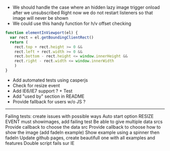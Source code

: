 - We should handle the case where an hidden lazy image trigger onload after we unsubscribed
  Right now we do not restart listeners so that image will never be shown
- We could use this handy function for h/v offset checking
```js
function elementInViewport(el) {
  var rect = el.getBoundingClientRect()
  return (
    rect.top + rect.height >= 0 &&
    rect.left + rect.width >= 0 &&
    rect.bottom - rect.height <= window.innerHeight &&
    rect.right - rect.width <= window.innerWidth
    )
}
```
- Add automated tests using casperjs
- Check for resize event
- Add IE6/IE7 support ? + Test
- Add "used by" section in README
- Provide fallback for users w/o JS ?

---

Failing tests: create issues with possible ways
Auto start option
RESIZE EVENT must showimages, add failing test
Be able to give multiple data srcs
Provide callback to choose the data src
Provide callback to choose how to show the image (add fadeIn example)
Show example using a spinner then fadeIn
Update github pages, create beautifull one with all examples and features
Double script fails sur IE
